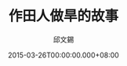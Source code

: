 ---
issue: 114
title: 作田人做旱的故事
author: 邱文錫
date: 2015-03-26T00:00:00.000+08:00
topic: 懷想
difficulty: 2
wikidata: Q98095466
wikidata_link: https://www.wikidata.org/wiki/Q98095466
---